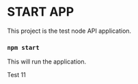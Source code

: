 # START APP
This project is the test node API application.

### `npm start`

This will run the application.

Test 11
